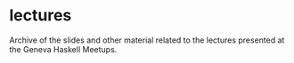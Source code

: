 lectures
========

Archive of the slides and other material related to the lectures presented at the Geneva Haskell Meetups.
